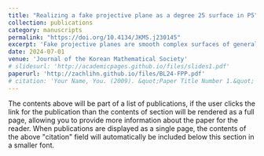 ```yaml
---
title: "Realizing a fake projective plane as a degree 25 surface in P5"
collection: publications
category: manuscripts
permalink: "https://doi.org/10.4134/JKMS.j230145"
excerpt: 'Fake projective planes are smooth complex surfaces of general type with Betti numbers equal to that of the usual projective plane. Recent explicit constructions of fake projective planes embed them via their bicanonical embedding in ℙ9. In this paper, we study Keum's fake projective plane (a = 7, p = 2, {7}, D327) and use the equations of [1] to construct an embedding of fake projective plane in ℙ5. We also simplify the 84 cubic equations defining the fake projective plane in ℙ9.'
date: 2024-07-01
venue: 'Journal of the Korean Mathematical Society'
# slidesurl: 'http://academicpages.github.io/files/slides1.pdf'
paperurl: 'http://zachlihn.github.io/files/BL24-FPP.pdf'
# citation: 'Your Name, You. (2009). &quot;Paper Title Number 1.&quot; <i>Journal 1</i>. 1(1).'
---
```


The contents above will be part of a list of publications, if the user clicks the link for the publication than the contents of section will be rendered as a full page, allowing you to provide more information about the paper for the reader. When publications are displayed as a single page, the contents of the above "citation" field will automatically be included below this section in a smaller font.